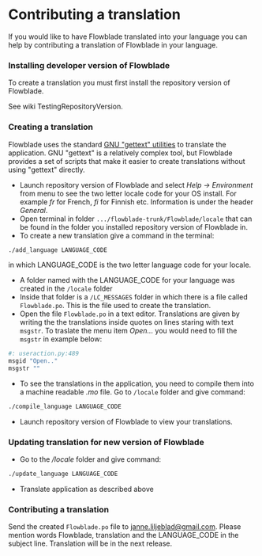 # Contributing a translation

If you would like to have Flowblade translated into your language you can help by contributing a translation of Flowblade in your language.

### Installing developer version of Flowblade

To create a translation you must first install the repository version of Flowblade.

See wiki TestingRepositoryVersion.

### Creating a translation ###

Flowblade uses the standard [GNU "gettext" utilities](http://www.gnu.org/software/gettext/manual/gettext.html) to translate the application. GNU "gettext" is a relatively complex tool, but Flowblade provides a set of scripts that make it easier to create translations without using "gettext" directly.

  * Launch repository version of Flowblade and select *Help -> Environment* from menu to see the two letter locale code for your OS install. For example *fr* for French, *fi* for Finnish etc. Information is under the header *General*.
  * Open terminal in folder ``.../flowblade-trunk/Flowblade/locale`` that can be found in the folder you installed repository version of Flowblade in.
  * To create a new translation give a command in the terminal:
```bash
./add_language LANGUAGE_CODE
```
  in which LANGUAGE_CODE is the two letter language code for your locale.
  * A folder named with the LANGUAGE_CODE for your language was created in the ``/locale`` folder
  * Inside that folder is a ``/LC_MESSAGES`` folder in which there is a file called ``Flowblade.po``. This is the file used to create the translation.
  * Open the file ``Flowblade.po`` in a text editor. Translations are given by writing the the translations inside quotes on lines staring with text ``msgstr``. To traslate the menu item *Open...* you would need to fill the ``msgstr`` in example below:
```bash
#: useraction.py:489
msgid "Open.."
msgstr ""
```
  * To see the translations in the application, you need to compile them into a machine readable *.mo* file. Go to ``/locale`` folder and give command:
```bash
./compile_language LANGUAGE_CODE
```
  * Launch repository version of Flowblade to view your translations.

### Updating translation for new version of Flowblade
 * Go to the */locale* folder and give command:
```bash
./update_language LANGUAGE_CODE
```
 * Translate application as described above

### Contributing a translation
Send the created ``Flowblade.po`` file to janne.liljeblad@gmail.com. Please mention words Flowblade, translation and the LANGUAGE_CODE in the subject line. Translation will be in the next release.
